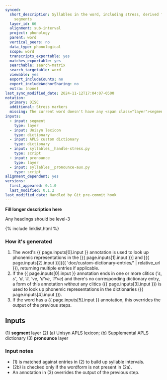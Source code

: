 ```yaml
---
synced:
  short_description: Syllables in the word, including stress, derived from aligned
    segments
  layer_id: 66
  alignment: sub-interval
  project: phonology
  parent: word
  vertical_peers: no
  data_type: phonological
  scope: word
  transcripts_exportable: yes
  matches_exportable: yes
  searchable: search-matrix
  search_targetable: word
  viewable: yes
  export_includeCounts: no
  export_includeAnchorSharing: no
  extra: (none)
last_sync_modified_date: 2024-11-12T17:04:07-0500
notation:
  primary: DISC
  additional: Stress markers
  missing: The current word doesn't have any <span class="layer">segment</span> annotations
inputs:
  - input: segment
    type: layer
  - input: Unisyn lexicon
    type: dictionary
  - input: APLS custom dictionary
    type: dictionary
  - input: syllables__handle-stress.py
    type: script
  - input: pronounce
    type: layer
  - input: syllables__pronounce-aux.py
    type: script
alignment_dependent: yes
versions:
  first_appeared: 0.1.0
  last_modified: 0.1.2
last_modified_date: Handled by Git pre-commit hook
---
```


**Fill longer description here**

Any headings should be level-3


{% include linklist.html %}

### How it's generated

1. The word's <span class="layer">{{ page.inputs[0].input }}</span> annotation is used to look up phonemic representations in the [{{ page.inputs[1].input }}] and [{{ page.inputs[2].input }}]({{ 'doc/custom-dictionary-entries/' | relative_url }}), returning multiple entries if applicable.
1. If the <span class="layer">{{ page.inputs[0].input }}</span> annotation ends in one or more clitics (*'s*, _s'_, _'d_, _'ll_, _'ve_, _'d've_, *'ll've*) and there's no corresponding dictionary entry, a form of this annotation _without_ any clitics (<span class="layer">{{ page.inputs[3].input }}</span>) is used to look up phonemic representations in the dictionaries (<span class="layer">{{ page.inputs[4].input }}</span>). 
1. If the word has a <span class="layer">{{ page.inputs[5].input }}</span> annotation, this overrides the output of the previous steps.

## Inputs

(1) **segment** layer
(2) (a) Unisyn APLS lexicon; (b) Supplemental APLS dictionary
(3) **pronounce** layer


### Input notes

- (1) is matched against entries in (2) to build up syllable intervals.
- (2b) is checked only if the wordform is not present in (2a).
- An annotation in (3) overrides the output of the previous step.
